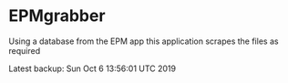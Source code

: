 # EPMgrabber
Using a database from the EPM app this application scrapes the files as required


Latest backup: Sun Oct 6 13:56:01 UTC 2019
